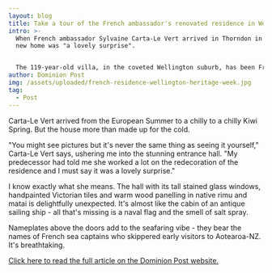 ```yaml
---
layout: blog
title: Take a tour of the French ambassador's renovated residence in Wellington
intro: >-
  When French ambassador Sylvaine Carta-Le Vert arrived in Thorndon in 2018, her
  new home was "a lovely surprise". 


  The 119-year-old villa, in the coveted Wellington suburb, has been French ambassadors' deuxieme chez-soi, their home from home, since 1999, but it had been just been refurbished by her predecessor in a blend of contemporary French style and vintage colonial detailing. 
author: Dominion Post
img: /assets/uploaded/french-residence-wellington-heritage-week.jpg
tag:
  - Post
---
```

Carta-Le Vert arrived from the European Summer to a chilly to a chilly Kiwi Spring. But the house more than made up for the cold.

"You might see pictures but it's never the same thing as seeing it yourself," Carta-Le Vert says, ushering me into the stunning entrance hall. "My predecessor had told me she worked a lot on the redecoration of the residence and I must say it was a lovely surprise."

I know exactly what she means. The hall with its tall stained glass windows, handpainted Victorian tiles and warm wood panelling in native rimu and matai is delightfully unexpected. It's almost like the cabin of an antique sailing ship - all that's missing is a naval flag and the smell of salt spray. 

Nameplates above the doors add to the seafaring vibe - they bear the names of French sea captains who skippered early visitors to Aotearoa-NZ. It's breathtaking.

[Click here to read the full article on the Dominion Post website.](https://www.stuff.co.nz/life-style/homed/houses/116323919/a-little-france-in-the-capital-tour-the-french-ambassadors-residence)